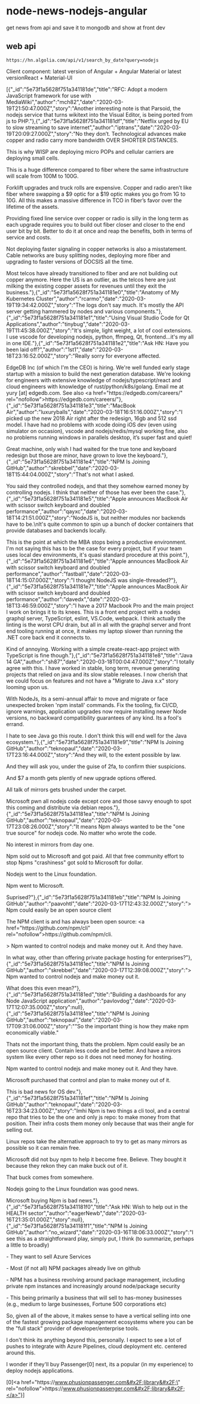 # node-news-nodejs-angular
get news from api and save it to mongodb and show at front dev


## web api

`https://hn.algolia.com/api/v1/search_by_date?query=nodejs`

Client component: latest version of Angular + Angular Material or latest versionReact +
Material-UI











[{"_id":"5e73f1a5628f751a341181de","title":"RFC: Adopt a modern JavaScript framework for use with MediaWiki","author":"mch82","date":"2020-03-19T21:50:47.000Z","story":"Another interesting note is that Parsoid, the nodejs service that turns wikitext into the Visual Editor, is being ported from js to PHP."},{"_id":"5e73f1a5628f751a341181df","title":"Netflix urged by EU to slow streaming to save internet","author":"iptrans","date":"2020-03-19T20:09:27.000Z","story":"No they don’t. Technological advances make copper and radio carry more bandwidth OVER SHORTER DISTANCES.<p>This is why WISP are deploying micro POPs and cellular carriers are deploying small cells.<p>This is a huge difference compared to fiber where the same infrastructure will scale from 100M to 100G.<p>Forklift upgrades and truck rolls are expensive. Copper and radio aren’t like fiber where swapping a $9 optic for a $19 optic makes you go from 1G to 10G. All this makes a massive difference in TCO in fiber’s favor over the lifetime of the assets.<p>Providing fixed line service over copper or radio is silly in the long term as each upgrade requires you to build out fiber closer and closer to the end user bit by bit. Better to do it at once and reap the benefits, both in terms of service and costs.<p>Not deploying faster signaling in copper networks is also a misstatement. Cable networks are busy splitting nodes, deploying more fiber and upgrading to faster versions of DOCSIS all the time.<p>Most telcos have already transitioned to fiber and are not building out copper anymore. Here the US is an outlier, as the telcos here are just milking the existing copper assets for revenues until they exit the business."},{"_id":"5e73f1a5628f751a341181e0","title":"Anatomy of My Kubernetes Cluster","author":"rcarmo","date":"2020-03-19T19:34:42.000Z","story":"The logs don&#x27;t say much. It&#x27;s mostly the API server getting hammered by nodes and various components."},{"_id":"5e73f1a5628f751a341181e1","title":"Using Visual Studio Code for Qt Applications","author":"tinybug","date":"2020-03-19T11:45:38.000Z","story":"It&#x27;s simple, light weight, a lot of cool extensions. I use vscode for developing nodejs, python, ffmpeg, Qt, frontend...it&#x27;s my all in one IDE."},{"_id":"5e73f1a5628f751a341181e2","title":"Ask HN: Have you been laid off?","author":"1st1","date":"2020-03-18T23:16:52.000Z","story":"Really sorry for everyone affected.<p>EdgeDB Inc (of which I&#x27;m the CEO) is hiring. We&#x27;re well funded early stage startup with a mission to build the next generation database. We&#x27;re looking for engineers with extensive knowledge of nodejs&#x2F;typescript&#x2F;react and cloud engineers with knowledge of rust&#x2F;python&#x2F;k8s&#x2F;golang. Email me at yury [at] edgedb.com.  See also <a href=\"https:&#x2F;&#x2F;edgedb.com&#x2F;careers&#x2F;\" rel=\"nofollow\">https:&#x2F;&#x2F;edgedb.com&#x2F;careers&#x2F;</a>"},{"_id":"5e73f1a5628f751a341181e3","title":"MacBook Air","author":"luxuryballs","date":"2020-03-18T16:51:16.000Z","story":"I picked up the new 2018 Air right after the redesign, 16gb and 512 ssd model. I have had no problems with xcode doing iOS dev (even using simulator on occasion), vscode and nodejs&#x2F;redis&#x2F;mysql working fine, also no problems running windows in parallels desktop, it’s super fast and quiet!<p>Great machine, only wish I had waited for the true tone and keyboard redesign but those are minor, have grown to love the keyboard."},{"_id":"5e73f1a5628f751a341181e4","title":"NPM Is Joining GitHub","author":"skrebbel","date":"2020-03-18T15:44:04.000Z","story":"That&#x27;s not what I asked.<p>You said they controlled nodejs, and that they somehow earned money by controlling nodejs. I think that neither of those has ever been the case."},{"_id":"5e73f1a5628f751a341181e5","title":"Apple announces MacBook Air with scissor switch keyboard and doubled performance","author":"qayxc","date":"2020-03-18T14:21:51.000Z","story":"NodeJS is, but neither modules nor backends have to be.\nIt&#x27;s quite common to spin up a bunch of docker containers that provide databases and backends locally.<p>This is the point at which the MBA stops being a productive environment. I&#x27;m not saying this has to be the case for every project, but if your team uses local dev environments, it&#x27;s quasi standard procedure at this point."},{"_id":"5e73f1a5628f751a341181e6","title":"Apple announces MacBook Air with scissor switch keyboard and doubled performance","author":"fastball","date":"2020-03-18T14:15:07.000Z","story":"I thought NodeJS was single-threaded?"},{"_id":"5e73f1a5628f751a341181e7","title":"Apple announces MacBook Air with scissor switch keyboard and doubled performance","author":"davedx","date":"2020-03-18T13:46:59.000Z","story":"I have a 2017 Macbook Pro and the main project I work on brings it to its knees. This is a front end project with a nodejs graphql server, TypeScript, eslint, VS.Code, webpack. I think actually the linting is the worst CPU drain, but all in all with the graphql server and front end tooling running at once, it makes my laptop slower than running the .NET core back end it connects to.<p>Kind of annoying. Working with a simple create-react-app project with TypeScript is fine though."},{"_id":"5e73f1a5628f751a341181e8","title":"Java 14 GA","author":"sh87","date":"2020-03-18T00:04:47.000Z","story":"I totally agree with this. I have worked in stable, long term, revenue generating projects that relied on java and its slow stable releases. I now cherish that we could focus on features and not have a &quot;Migrate to Java x.x&quot; story looming upon us.<p>With NodeJs, its a semi-annual affair to move and migrate or face unexpected broken &#x27;npm install&#x27; commands. Fix the tooling, fix CI&#x2F;CD, ignore warnings, application upgrades now require installing newer Node versions, no backward compatibility guarantees of any kind. Its a fool&#x27;s errand.<p>I hate to see Java go this route. I don&#x27;t think this will end well for the Java ecosystem."},{"_id":"5e73f1a5628f751a341181e9","title":"NPM Is Joining GitHub","author":"teknopaul","date":"2020-03-17T23:16:44.000Z","story":"And they will, to the extent possible by law.<p>And they will ask you, under the guise of 2fa, to confirm thier suspicions.<p>And $7 a month gets plently of new upgrade options offered.<p>All talk of mirrors gets brushed under the carpet.<p>Microsoft pwn all nodejs code except core and those savvy enough to spot this coming and distribute via debian repos."},{"_id":"5e73f1a5628f751a341181ea","title":"NPM Is Joining GitHub","author":"teknopaul","date":"2020-03-17T23:08:26.000Z","story":"It means Npm always wanted to be the &quot;one true source&quot; for nodejs code. No matter who wrote the code.<p>No interest in mirrors from day one.<p>Npm sold out to Microsoft and got paid. All that free community effort to stop Npms &quot;crashiness&quot; got sold to Microsoft for dollar.<p>Nodejs went to the Linux foundation.<p>Npm went to Microsoft.<p>Suprised?"},{"_id":"5e73f1a5628f751a341181eb","title":"NPM Is Joining GitHub","author":"paavohtl","date":"2020-03-17T12:43:32.000Z","story":"&gt; Npm could easily be an open source client<p>The NPM client is and has always been open source: <a href=\"https:&#x2F;&#x2F;github.com&#x2F;npm&#x2F;cli\" rel=\"nofollow\">https:&#x2F;&#x2F;github.com&#x2F;npm&#x2F;cli</a>.<p>&gt; Npm wanted to control nodejs and make money out it. And they have.<p>In what way, other than offering private package hosting for enterprises?"},{"_id":"5e73f1a5628f751a341181ec","title":"NPM Is Joining GitHub","author":"skrebbel","date":"2020-03-17T12:39:08.000Z","story":"&gt; Npm wanted to control nodejs and make money out it.<p>What does this even mean?"},{"_id":"5e73f1a5628f751a341181ed","title":"Building a dashboards for any Node JavaScript application","author":"pavlovdog","date":"2020-03-17T12:07:35.000Z","story":null},{"_id":"5e73f1a5628f751a341181ee","title":"NPM Is Joining GitHub","author":"teknopaul","date":"2020-03-17T09:31:06.000Z","story":"&quot;So the important thing is how they make npm economically viable.&quot;<p>Thats not the important thing, thats the problem.  Npm could easily be an open source client. Contain less code and be better. And have a mirors system like every other repo so it does not need money for hosting.<p>Npm wanted to control nodejs and make money out it. And they have.<p>Microsoft purchased that control and plan to make money out of it.<p>This is bad news for OS dev."},{"_id":"5e73f1a5628f751a341181ef","title":"NPM Is Joining GitHub","author":"teknopaul","date":"2020-03-16T23:34:23.000Z","story":"Imhi Npm is two things a cli tool, and a central repo that tries to be the one and only js repo: to make money from that position. Their infra costs them money only because that was their angle for selling out.<p>Linux repos take the alternative approach to try to get as many mirrors as possible so it can remain free.<p>Microsoft did not buy npm to help it become free. Believe. They bought it because they rekon they can make buck out of it.<p>That buck comes from somewhere.<p>Nodejs going to the Linux foundation was good news.<p>Microsoft buying Npm is bad news."},{"_id":"5e73f1a5628f751a341181f0","title":"Ask HN: Wish to help out in the HEALTH sector","author":"eagerNewb","date":"2020-03-16T21:35:01.000Z","story":null},{"_id":"5e73f1a5628f751a341181f1","title":"NPM Is Joining GitHub","author":"no_wizard","date":"2020-03-16T18:06:33.000Z","story":"I see this as a straightforward play, simply put, I think (to summarize, perhaps a little to broadly)<p>- They want to sell Azure Services<p>- Most (if not all) NPM packages already live on github<p>- NPM has a business revolving around package management, including private npm instances and increasingly around node&#x2F;package security<p>- This being primarily a business that will sell to has-money businesses (e.g., medium to large businesses, Fortune 500 corporations etc)<p>So, given all of the above, it makes sense to have a vertical selling into one of the fastest growing package management ecosystems where you can be the &quot;full stack&quot; provider of developer&#x2F;enterprise tools.<p>I don&#x27;t think its anything beyond this, personally. I expect to see a lot of pushes to integrate with Azure Pipelines, cloud deployment etc. centered around this.<p>I wonder if they&#x27;ll buy Passenger[0] next, its a popular (in my experience) to deploy nodejs applications.<p>[0]<a href=\"https:&#x2F;&#x2F;www.phusionpassenger.com&#x2F;library&#x2F;\" rel=\"nofollow\">https:&#x2F;&#x2F;www.phusionpassenger.com&#x2F;library&#x2F;</a>"}]
